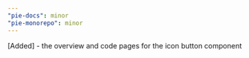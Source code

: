 ```yaml
---
"pie-docs": minor
"pie-monorepo": minor
---
```


[Added] - the overview and code pages for the icon button component
